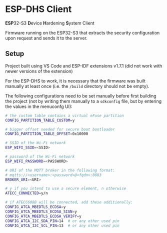 # ESP-DHS Client

**ESP**32-S3 **D**evice **H**ardening **S**ystem Client

Firmware running on the ESP32-S3 that extracts the security configuration upon request and sends it to the server.

## Setup

Project built using VS Code and ESP-IDF extensions v1.7.1 (did not work with newer versions of the extension)

For the ESP-DHS to work, it is necessary that the firmware was built manually at least once (i.e. the `/build` directory should not be empty).

The following configurations need to be set manually before first building the project (not by writing them manually to a `sdkconfig` file, but by entering the values in the menuconfg UI):

```bash
# the custom table contains a virtual eFuse partition
CONFIG_PARTITION_TABLE_CUSTOM=y

# bigger offset needed for secure boot bootloader
CONFIG_PARTITION_TABLE_OFFSET=0x10000

# SSID of the Wi-Fi network
ESP_WIFI_SSID=<SSID>

# password of the Wi-Fi network
ESP_WIFI_PASSWORD=<PASSWORD>

# URI of the MQTT broker in the following format:
# mqtts://<username>:<password>@<fqdn>:8883
BROKER_URI=<URI>

# y if you intend to use a secure element, n otherwise
ATECC_CONNECTED=y/n

# if ATECC608B will be connected, add these additionally:
CONFIG_ATCA_MBEDTLS_ECDSA=y
CONFIG_ATCA_MBEDTLS_ECDSA_SIGN=y
CONFIG_ATCA_MBEDTLS_ECDSA_VERIFY=y
CONFIG_ATCA_I2C_SDA_PIN=14  # or any other used pin
CONFIG_ATCA_I2C_SCL_PIN=13  # or any other used pin
```
